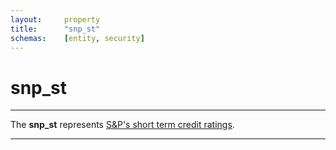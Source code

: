 ```yaml
---
layout:     property
title:      "snp_st"
schemas:    [entity, security]
---
```


# snp_st

---

The **snp_st** represents [S&P's short term credit ratings](https://www.standardandpoors.com/en_US/web/guest/article/-/view/sourceId/504352#:~:text=2.%20Short-Term%20Issue%20Credit%20Ratings).

---
